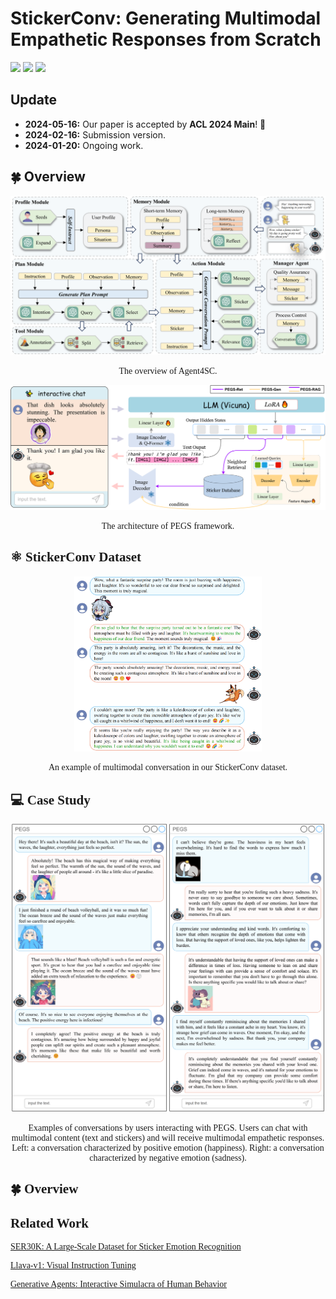 # StickerConv: Generating Multimodal Empathetic Responses from Scratch

<a href='https://neu-datamining.github.io/StickerConv/'><img src='https://img.shields.io/badge/Project-Page-Green'></a> <a href='https://arxiv.org/abs/2402.01679'><img src='https://img.shields.io/badge/Paper-Arxiv-red'></a>  <a href='https://huggingface.co/datasets/NEUDM/StickerConv'><img src='https://img.shields.io/badge/%F0%9F%A4%97%20Hugging%20Face-Dataset-blue'></a>

## Update

- **2024-05-16:** Our paper is accepted by **ACL 2024 Main**! 🎉
- **2024-02-16:** Submission version.
- **2024-01-20:** Ongoing work.

## :four_leaf_clover: Overview

<p align="center">
<img src="./figure/Agent4SC.png" width=650>
</p>
<p align="center">
    <font face="Times New Roman", colo=grey>The overview of Agent4SC.
</p>

<p align="center">
<img src="./figure/PEGS.png" width=650>
</p>
<p align="center">
    <font face="Times New Roman", colo=grey>The architecture of PEGS framework.
</p>

## :atom_symbol: StickerConv Dataset
<p align="center">
<img src="figure/StickerConv_example.png" width=300>
</p>

<p align="center"><font face="Times New Roman">An example of multimodal conversation in our StickerConv dataset.
</p>

## :computer: Case Study

<p align="center">
<img src="figure/case_study_conversation.png" width=500>
</p>
<p align="center"><font face="Times New Roman">Examples of conversations by users interacting with PEGS. Users can chat with multimodal content (text and stickers) and will receive multimodal empathetic responses. Left: a conversation characterized by positive emotion (happiness). Right: a conversation characterized by negative emotion (sadness).</font>
</p>

## :four_leaf_clover: Overview

## Related Work
[SER30K: A Large-Scale Dataset for Sticker Emotion Recognition](https://dl.acm.org/doi/10.1145/3503161.3548407)

[Llava-v1: Visual Instruction Tuning](http://arxiv.org/abs/2304.08485)

[Generative Agents: Interactive Simulacra of Human Behavior](http://arxiv.org/abs/2304.03442)
 
